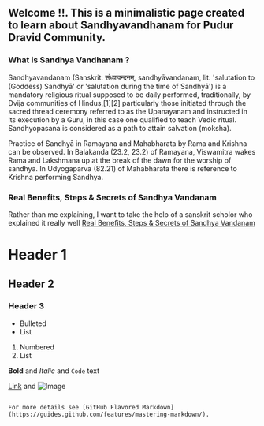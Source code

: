 ## Welcome !!. This is a minimalistic page created to learn about Sandhyavandhanam for Pudur Dravid Community. 

### What is Sandhya Vandhanam ?

Sandhyavandanam (Sanskrit: संध्यावन्दनम्, sandhyāvandanam, lit. 'salutation to (Goddess) Sandhyā' or 'salutation during the time of Sandhyā') is a mandatory religious ritual supposed to be daily performed, traditionally, by Dvija communities of Hindus,[1][2] particularly those initiated through the sacred thread ceremony referred to as the Upanayanam and instructed in its execution by a Guru, in this case one qualified to teach Vedic ritual. Sandhyopasana is considered as a path to attain salvation (moksha).

Practice of Sandhyā in Ramayana and Mahabharata by Rama and Krishna can be observed. In Balakanda (23.2, 23.2) of Ramayana, Viswamitra wakes Rama and Lakshmana up at the break of the dawn for the worship of sandhyā. In Udyogaparva (82.21) of Mahabharata there is reference to Krishna performing Sandhya.

### Real Benefits, Steps & Secrets of Sandhya Vandanam

Rather than me explaining, I want to take the help of a sanskrit scholor who explained it really well [Real Benefits, Steps & Secrets of Sandhya Vandanam](https://youtu.be/KNavIyIBHTI)

# Header 1
## Header 2
### Header 3

- Bulleted
- List

1. Numbered
2. List

**Bold** and _Italic_ and `Code` text

[Link](url) and ![Image](src)
```

For more details see [GitHub Flavored Markdown](https://guides.github.com/features/mastering-markdown/).
